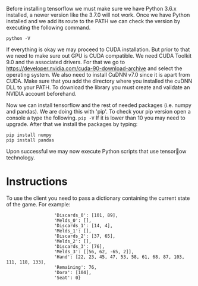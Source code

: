 Before installing tensorflow we must make sure we have Python 3.6.x installed, a newer version like the 3.7.0 will not work. Once we have Python installed and we add its route to the PATH we can check the version by executing the following command.

```python -V```

If everything is okay we may proceed to CUDA installation. But prior to that we need to make sure out GPU is CUDA compatible. We need CUDA Toolkit 9.0 and the associated drivers. For that we go to https://developer.nvidia.com/cuda-90-download-archive and select
the operating system. We also need to install CuDNN v7.0 since it is apart from CUDA. Make sure that you add the directory where you installed the cuDNN DLL to your PATH. To download the library you must create and validate an NVIDIA account beforehand.

Now we can install tensorflow and the rest of needed packages (i.e. numpy and pandas). We are doing this with 'pip'. To check your pip version open a console a type the following.
```pip -V```
If it is lower than 10 you may need to upgrade. After that we install the packages by typing:
```pip install tensorflow-gpu
pip install numpy
pip install pandas
```

Upon successful we may now execute Python scripts that use tensorow technology.

# Instructions

To use the client you need to pass a dictionary containing the current state of the game. For example:

```state_sample = {'Riichi': [],
                  'Discards_0': [101, 89],
                  'Melds_0': [],
                  'Discards_1': [14, 4],
                  'Melds_1': [],
                  'Discards_2': [37, 65],
                  'Melds_2': [],
                  'Discards_3': [76],
                  'Melds_3': [[56, 62, -65, 2]],
                  'Hand': [22, 23, 45, 47, 53, 58, 61, 68, 87, 103, 111, 118, 133],
                  'Remaining': 76,
                  'Dora': [104],
                  'Seat': 0}
```
